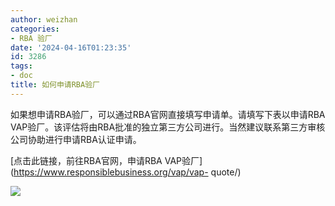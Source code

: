 ```yaml
---
author: weizhan
categories:
- RBA 验厂
date: '2024-04-16T01:23:35'
id: 3286
tags:
- doc
title: 如何申请RBA验厂
---
```


如果想申请RBA验厂，可以通过RBA官网直接填写申请单。请填写下表以申请RBA
VAP验厂。该评估将由RBA批准的独立第三方公司进行。当然建议联系第三方审核公司协助进行申请RBA认证申请。

[点击此链接，前往RBA官网，申请RBA VAP验厂](https://www.responsiblebusiness.org/vap/vap-
quote/)

![](https://csrwiki.com/wp-content/uploads/2024/04/RBA验厂申请-610x1024.webp)

